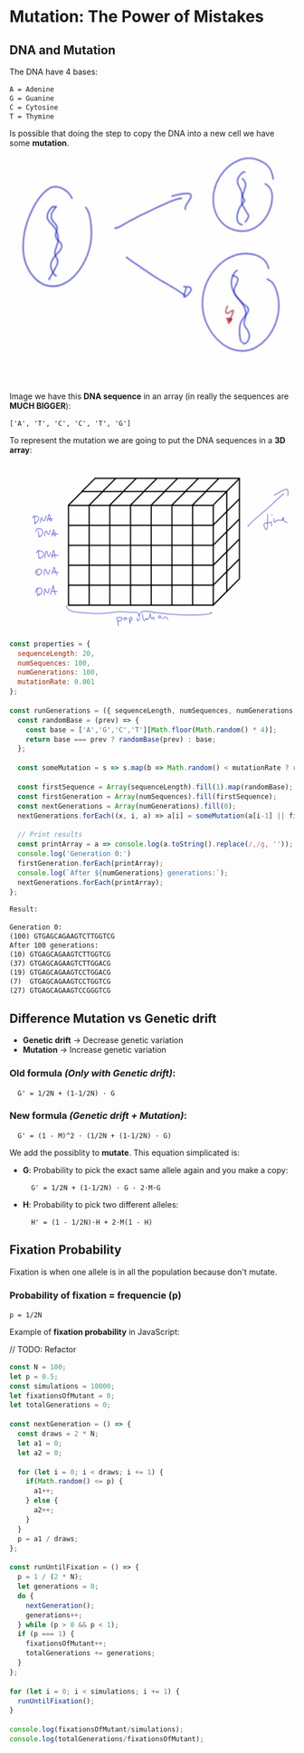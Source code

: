 # Mutation: The Power of Mistakes

## DNA and Mutation

The DNA have 4 bases:

```
A = Adenine
G = Guanine
C = Cytosine
T = Thymine
```

Is possible that doing the step to copy the DNA into a new cell we have some **mutation**.

![mutationcell](assets/mutationcell.png "mutationcell")

Image we have this **DNA sequence** in an array (in really the sequences are **MUCH BIGGER**):

```
['A', 'T', 'C', 'C', 'T', 'G']
```

To represent the mutation we are going to put the DNA sequences in a **3D array**:

![3d](assets/3d.png "3d")

```javascript
const properties = {
  sequenceLength: 20,
  numSequences: 100,
  numGenerations: 100,
  mutationRate: 0.001
};
  
const runGenerations = ({ sequenceLength, numSequences, numGenerations,  mutationRate }) => {
  const randomBase = (prev) => {
    const base = ['A','G','C','T'][Math.floor(Math.random() * 4)];
    return base === prev ? randomBase(prev) : base;
  };
  
  const someMutation = s => s.map(b => Math.random() < mutationRate ? randomBase(b): b); 
  
  const firstSequence = Array(sequenceLength).fill(1).map(randomBase);
  const firstGeneration = Array(numSequences).fill(firstSequence);
  const nextGenerations = Array(numGenerations).fill(0);
  nextGenerations.forEach((x, i, a) => a[i] = someMutation(a[i-1] || firstSequence));
 
  // Print results
  const printArray = a => console.log(a.toString().replace(/,/g, ''));
  console.log('Generation 0:')
  firstGeneration.forEach(printArray);
  console.log(`After ${numGenerations} generations:`);
  nextGenerations.forEach(printArray);
};

```

```
Result:

Generation 0:
(100) GTGAGCAGAAGTCTTGGTCG
After 100 generations:
(10) GTGAGCAGAAGTCTTGGTCG
(37) GTGAGCAGAAGTCTTGGACG
(19) GTGAGCAGAAGTCCTGGACG
(7)  GTGAGCAGAAGTCCTGGTCG
(27) GTGAGCAGAAGTCCGGGTCG
```

## Difference Mutation vs Genetic drift

* **Genetic drift** -> Decrease genetic variation
* **Mutation** -> Increase genetic variation

### Old formula *(Only with Genetic drift)*:
```
  G' = 1/2N + (1-1/2N) · G
```

### New formula *(Genetic drift + Mutation)*:
```
  G' = (1 - M)^2 · (1/2N + (1-1/2N) · G)
```

We add the possiblity to **mutate**. This equation simplicated is:

* **G**: Probability to pick the exact same allele again and you make a copy:
  ```
    G' = 1/2N + (1-1/2N) · G - 2·M·G
  ```
* **H**: Probability to pick two different alleles:
  ```
    H' = (1 - 1/2N)·H + 2·M(1 - H)
  ```

## Fixation Probability

Fixation is when one allele is in all the population because don't mutate.

### Probability of fixation = frequencie (p)

```
p = 1/2N
```

Example of **fixation probability** in JavaScript:

// TODO: Refactor

```javascript
const N = 100;
let p = 0.5;
const simulations = 10000;
let fixationsOfMutant = 0;
let totalGenerations = 0;

const nextGeneration = () => {
  const draws = 2 * N;
  let a1 = 0;
  let a2 = 0;

  for (let i = 0; i < draws; i += 1) {
    if(Math.random() <= p) {
      a1++;
    } else {
      a2++;
    }
  }
  p = a1 / draws;
};

const runUntilFixation = () => {
  p = 1 / (2 * N);
  let generations = 0;
  do {
    nextGeneration();
    generations++;
  } while (p > 0 && p < 1);
  if (p === 1) {
    fixationsOfMutant++;
    totalGenerations += generations;
  }
};

for (let i = 0; i < simulations; i += 1) {
  runUntilFixation();
}

console.log(fixationsOfMutant/simulations);
console.log(totalGenerations/fixationsOfMutant);

```